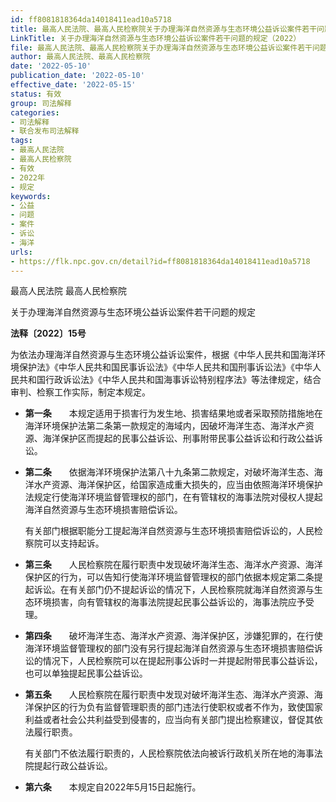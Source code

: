 ```yaml
---
id: ff8081818364da14018411ead10a5718
title: 最高人民法院、最高人民检察院关于办理海洋自然资源与生态环境公益诉讼案件若干问题的规定
LinkTitle: 关于办理海洋自然资源与生态环境公益诉讼案件若干问题的规定（2022）
file: 最高人民法院、最高人民检察院关于办理海洋自然资源与生态环境公益诉讼案件若干问题的规定_20220510_ff8081818364da14018411ead10a5718.docx
author: 最高人民法院、最高人民检察院
date: '2022-05-10'
publication_date: '2022-05-10'
effective_date: '2022-05-15'
status: 有效
group: 司法解释
categories:
- 司法解释
- 联合发布司法解释
tags:
- 最高人民法院
- 最高人民检察院
- 有效
- 2022年
- 规定
keywords:
- 公益
- 问题
- 案件
- 诉讼
- 海洋
urls:
- https://flk.npc.gov.cn/detail?id=ff8081818364da14018411ead10a5718
---
```


最高人民法院 最高人民检察院

关于办理海洋自然资源与生态环境公益诉讼案件若干问题的规定

**法释〔2022〕15号**

为依法办理海洋自然资源与生态环境公益诉讼案件，根据《中华人民共和国海洋环境保护法》《中华人民共和国民事诉讼法》《中华人民共和国刑事诉讼法》《中华人民共和国行政诉讼法》《中华人民共和国海事诉讼特别程序法》等法律规定，结合审判、检察工作实际，制定本规定。

- **第一条**　　本规定适用于损害行为发生地、损害结果地或者采取预防措施地在海洋环境保护法第二条第一款规定的海域内，因破坏海洋生态、海洋水产资源、海洋保护区而提起的民事公益诉讼、刑事附带民事公益诉讼和行政公益诉讼。

- **第二条**　　依据海洋环境保护法第八十九条第二款规定，对破坏海洋生态、海洋水产资源、海洋保护区，给国家造成重大损失的，应当由依照海洋环境保护法规定行使海洋环境监督管理权的部门，在有管辖权的海事法院对侵权人提起海洋自然资源与生态环境损害赔偿诉讼。

  有关部门根据职能分工提起海洋自然资源与生态环境损害赔偿诉讼的，人民检察院可以支持起诉。

- **第三条**　　人民检察院在履行职责中发现破坏海洋生态、海洋水产资源、海洋保护区的行为，可以告知行使海洋环境监督管理权的部门依据本规定第二条提起诉讼。在有关部门仍不提起诉讼的情况下，人民检察院就海洋自然资源与生态环境损害，向有管辖权的海事法院提起民事公益诉讼的，海事法院应予受理。

- **第四条**　　破坏海洋生态、海洋水产资源、海洋保护区，涉嫌犯罪的，在行使海洋环境监督管理权的部门没有另行提起海洋自然资源与生态环境损害赔偿诉讼的情况下，人民检察院可以在提起刑事公诉时一并提起附带民事公益诉讼，也可以单独提起民事公益诉讼。

- **第五条**　　人民检察院在履行职责中发现对破坏海洋生态、海洋水产资源、海洋保护区的行为负有监督管理职责的部门违法行使职权或者不作为，致使国家利益或者社会公共利益受到侵害的，应当向有关部门提出检察建议，督促其依法履行职责。

  有关部门不依法履行职责的，人民检察院依法向被诉行政机关所在地的海事法院提起行政公益诉讼。

- **第六条**　　本规定自2022年5月15日起施行。
